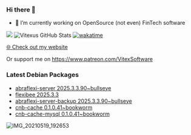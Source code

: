 ### Hi there 👋

- 🔭 I’m currently working on OpenSource  (not even) FinTech software

![](https://komarev.com/ghpvc/?username=Vitexus)
![Vitexus GitHub Stats](https://github-readme-stats.vercel.app/api?username=Vitexus&show_icons=true)
[![wakatime](https://wakatime.com/badge/user/5abba9ca-813e-43ac-9b5f-b1cfdf3dc1c7.svg)](https://wakatime.com/@5abba9ca-813e-43ac-9b5f-b1cfdf3dc1c7)

<p><a href="https://vitexsoftware.cz">🌐 Check out my website</a></p>

Or support me on https://www.patreon.com/VitexSoftware

### Latest Debian Packages
<!-- DEBIAN-PACKAGES-LIST:START -->
- [abraflexi-server 2025.3.3.90~bullseye](https://repo.vitexsoftware.com/package.php?package=abraflexi-server)
- [flexibee 2025.3.3](https://repo.vitexsoftware.com/package.php?package=flexibee)
- [abraflexi-server-backup 2025.3.3.90~bullseye](https://repo.vitexsoftware.com/package.php?package=abraflexi-server-backup)
- [cnb-cache 0.1.0.41~bookworm](https://repo.vitexsoftware.com/package.php?package=cnb-cache)
- [cnb-cache-mysql 0.1.0.41~bookworm](https://repo.vitexsoftware.com/package.php?package=cnb-cache-mysql)
<!-- DEBIAN-PACKAGES-LIST:END -->

![IMG_20210519_192653](https://user-images.githubusercontent.com/2621130/120022731-1bd48900-bfed-11eb-90f9-4f88f560b8b7.jpg)

<!--
**Vitexus/Vitexus** is a ✨ _special_ ✨ repository because its `README.md` (this file) appears on your GitHub profile.

Here are some ideas to get you started:

- 🌱 I’m currently learning ...
- 👯 I’m looking to collaborate on ...
- 🤔 I’m looking for help with ...
- 💬 Ask me about ...
- 📫 How to reach me: ...
- 😄 Pronouns: ...
- ⚡ Fun fact: ...
-->



